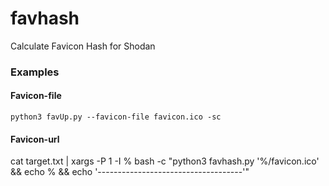 # favhash
 Calculate Favicon Hash for Shodan

### Examples
#### Favicon-file
`python3 favUp.py --favicon-file favicon.ico -sc`

#### Favicon-url
cat target.txt | xargs -P 1 -I % bash -c "python3 favhash.py '%/favicon.ico' && echo % && echo '------------------------------------'"
